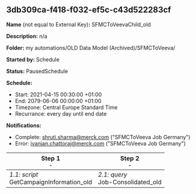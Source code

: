 ## 3db309ca-f418-f032-ef5c-c43d522283cf

**Name** (not equal to External Key)**:** SFMCToVeevaChild_old

**Description:** n/a

**Folder:** my automations/OLD Data Model (Archived)/SFMCToVeeva/

**Started by:** Schedule

**Status:** PausedSchedule

**Schedule:**

* Start: 2021-04-15 00:30:00 +01:00
* End: 2079-06-06 00:00:00 +01:00
* Timezone: Central Europe Standard Time
* Recurrance: every day until end date

**Notifications:**

* Complete: shruti.sharma@merck.com ("SFMCToVeeva Job Germany")
* Error: ivanjan.chattoraj@merck.com ("SFMCToVeeva Job Germany")

| Step 1<br>_<small>-</small>_ | Step 2<br>_<small>-</small>_ |
| --- | --- |
| _1.1: script_<br>GetCampaignInformation_old | _2.1: query_<br>Job-Consolidated_old |
